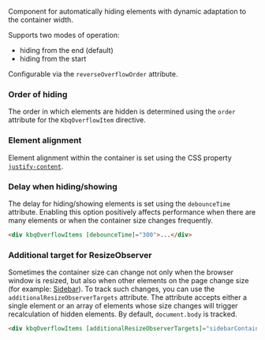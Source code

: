 Component for automatically hiding elements with dynamic adaptation to the container width.

Supports two modes of operation:

- hiding from the end (default)
- hiding from the start

Configurable via the `reverseOverflowOrder` attribute.

<!-- example(overflow-items-overview) -->

### Order of hiding

The order in which elements are hidden is determined using the `order` attribute for the `KbqOverflowItem` directive.

<!-- example(overflow-items-with-order) -->

### Element alignment

Element alignment within the container is set using the CSS property [`justify-content`](https://developer.mozilla.org/en-US/docs/Web/CSS/justify-content).

<!-- example(overflow-items-justify-content) -->

### Delay when hiding/showing

The delay for hiding/showing elements is set using the `debounceTime` attribute. Enabling this option positively
affects performance when there are many elements or when the container size changes frequently.

```html
<div kbqOverflowItems [debounceTime]="300">...</div>
```

### Additional target for ResizeObserver

Sometimes the container size can change not only when the browser window is resized, but also when other elements on the page change size (for example: [Sidebar](en/components/sidebar)). To track such changes, you can use the `additionalResizeObserverTargets` attribute.
The attribute accepts either a single element or an array of elements whose size changes will trigger recalculation of hidden elements. By default, `document.body` is tracked.

```html
<div kbqOverflowItems [additionalResizeObserverTargets]="sidebarContainerElement">...</div>
```
